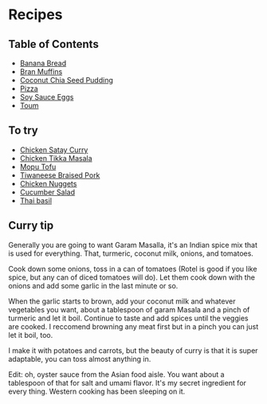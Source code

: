 # Recipes

## Table of Contents

- [Banana Bread](https://github.com/gabrie30/recipes/blob/main/all/banana-bread.md)
- [Bran Muffins](https://github.com/gabrie30/recipes/blob/main/all/bran-muffins.md)
- [Coconut Chia Seed Pudding](https://github.com/gabrie30/recipes/blob/main/all/coconut-chia-seed-pudding.md)
- [Pizza](https://github.com/gabrie30/recipes/blob/main/all/pizza.md)
- [Soy Sauce Eggs](https://github.com/gabrie30/recipes/blob/main/all/soy-sauce-eggs.md)
- [Toum](https://github.com/gabrie30/recipes/blob/main/all/toum.md)

## To try

- [Chicken Satay Curry](https://www.recipetineats.com/chicken-satay-curry/)
- [Chicken Tikka Masala](https://www.youtube.com/watch?v=zGkvjK0KrdY)
- [Mopu Tofu](https://www.tiktok.com/@dougdoesdelicious/video/7404239050258844971?_r=1&_t=8ozVszHag94)
- [Tiwaneese Braised Pork](https://www.tiktok.com/@dougdoesdelicious/video/7396011140192455978?_r=1)
- [Chicken Nuggets](https://x.com/TheFigen_/status/1820131829497893191)
- [Cucumber Salad](https://www.tiktok.com/@logagm/video/7397443556899687685?_t=8oT1m7o0sAc&_r=1)
- [Thai basil](https://www.tiktok.com/@iankewks/video/7360334836831128838?_r=1&_t=8mU4eeYSPAU)

## Curry tip

Generally you are going to want Garam Masalla, it's an Indian spice mix that is used for everything. That, turmeric, coconut milk, onions, and tomatoes.

Cook down some onions, toss in a can of tomatoes (Rotel is good if you like spice, but any can of diced tomatoes will do). Let them cook down with the onions and add some garlic in the last minute or so.

When the garlic starts to brown, add your coconut milk and whatever vegetables you want, about a tablespoon of garam Masala and a pinch of turmeric and let it boil. Continue to taste and add spices until the veggies are cooked. I reccomend browning any meat first but in a pinch you can just let it boil, too.

I make it with potatoes and carrots, but the beauty of curry is that it is super adaptable, you can toss almost anything in.

Edit: oh, oyster sauce from the Asian food aisle. You want about a tablespoon of that for salt and umami flavor. It's my secret ingredient for every thing. Western cooking has been sleeping on it.
